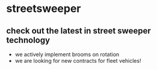 # streetsweeper

## check out the latest in street sweeper technology

* we actively implement brooms on rotation
* we are looking for new contracts for fleet vehicles!
